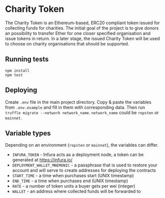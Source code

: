 # Charity Token

The Charity Token is an Ethereum-based, ERC20 compliant token issued for collecting funds for charities. The initial goal of the project is to give donors an possibility to transfer Ether for one closer specified organisation and issue tokens in return. In a later stage, the issued Charity Token will be used to choose on charity organisations that should be supported.

## Running tests

```
npm install
npm test
```

## Deploying

Create `.env` file in the main project directory. Copy & paste the variables from `.env.example` and fill in them with corresponding data. Then run `truffle migrate --network network_name`. `network_name` could be `ropsten` or `mainnet`.

## Variable types

Depending on an environment (`ropsten` or `mainnet`), the variables can differ.

- `INFURA_TOKEN` - Infura acts as a deployment node, a token can be generated at https://infura.io/
- `DEPLOYMENT_WALLET_MNEMONIC` - a passphrase that is used to restore your account and will serve to create addresses for deploying the contracts
- `START_TIME` - a time when purchases start (UNIX timestamp)
- `END_TIME` - a time when purchases end (UNIX timestamp)
- `RATE` - a number of token units a buyer gets per wei (integer)
- `WALLET` - an address where collected funds will be forwarded to
